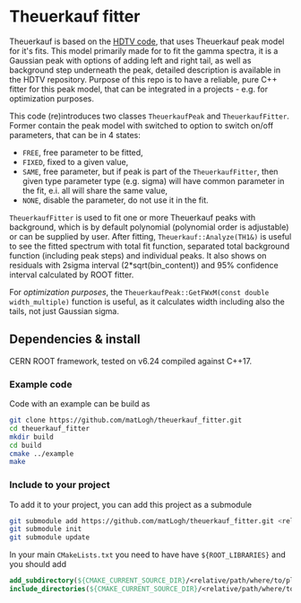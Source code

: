 # Theuerkauf fitter
Theuerkauf is based on the [HDTV code](https://github.com/janmayer/hdtv), that uses Theuerkauf peak model for it's fits. This model primarily made for to fit the gamma spectra, it is a Gaussian peak with options of adding left and right tail, as well as background step underneath the peak, detailed description is available in the HDTV repository. Purpose of this repo is to have a reliable, pure C++ fitter for this peak model, that can be integrated in a projects - e.g. for optimization purposes.

This code (re)introduces two classes `TheuerkaufPeak` and `TheuerkaufFitter`. Former contain the peak model with switched to option to switch on/off parameters, that can be in 4 states:
* `FREE`, free parameter to be fitted,
* `FIXED`, fixed to a given value,
* `SAME`, free parameter, but if peak is part of the `TheuerkaufFitter`, then given type parameter type (e.g. sigma) will have common parameter in the fit, e.i. all will share the same value,
* `NONE`, disable the parameter, do not use it in the fit.

`TheuerkaufFitter` is used to fit one or more Theuerkauf peaks with background, which is by default polynomial (polynomial order is adjustable) or can be supplied by user. After fitting, `Theuerkauf::Analyze(TH1&)` is useful to see the fitted spectrum with total fit function, separated total background function (including peak steps) and individual peaks. It also shows on residuals with 2sigma interval (2*sqrt(bin_content)) and 95% confidence interval calculated by ROOT fitter. 

For *optimization purposes*, the ```TheuerkaufPeak::GetFWxM(const double width_multiple)``` function is useful, as it calculates width including also the tails, not just Gaussian sigma. 
## Dependencies & install

CERN ROOT framework, tested on v6.24 compiled against C++17.

### Example code

Code with an example can be build as
```bash
git clone https://github.com/matLogh/theuerkauf_fitter.git
cd theuerkauf_fitter
mkdir build
cd build
cmake ../example
make
```

### Include to your project

To add it to your project, you can add this project as a submodule 
```bash
git submodule add https://github.com/matLogh/theuerkauf_fitter.git <relative/path/where/to/place/submodule>
git submodule init
git submodule update
```
In your main ```CMakeLists.txt``` you need to have have ```${ROOT_LIBRARIES}``` and you should add
```cmake
add_subdirectory(${CMAKE_CURRENT_SOURCE_DIR}/<relative/path/where/to/place/submodule>)
include_directories(${CMAKE_CURRENT_SOURCE_DIR}/<relative/path/where/to/place/submodule>)
```
<!--  -->